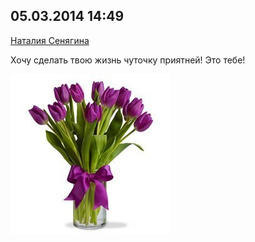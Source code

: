 ## 05.03.2014 14:49

[Наталия Сенягина](https://vk.com/id33862652)

Хочу сделать твою жизнь чуточку приятней! Это тебе!

![2014_03_05---14_49.jpg](img/2014_03_05---14_49.jpg)
